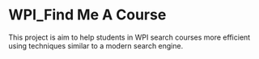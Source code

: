# WPI_Find Me A Course
This project is aim to help students in WPI search courses more efficient using techniques similar to a modern search engine.
